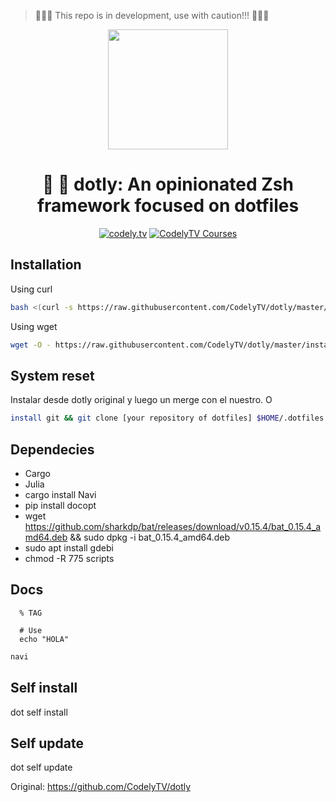 > 🚨🚨🚨 This repo is in development, use with caution!!! 🚨🚨🚨

<p align="center">
  <a href="http://codely.tv">
    <img src="http://codely.tv/wp-content/uploads/2016/05/cropped-logo-codelyTV.png" width="192px" height="192px"/>
  </a>
</p>

<h1 align="center">
  🐢  💨 dotly: An opinionated Zsh framework focused on dotfiles
</h1>

<p align="center">
    <a href="https://github.com/CodelyTV"><img src="https://img.shields.io/badge/CodelyTV-OS-green.svg?style=flat-square" alt="codely.tv"/></a>
    <a href="http://pro.codely.tv"><img src="https://img.shields.io/badge/CodelyTV-PRO-black.svg?style=flat-square" alt="CodelyTV Courses"/></a>
</p>

## Installation

Using curl
```bash
bash <(curl -s https://raw.githubusercontent.com/CodelyTV/dotly/master/installer)
```

Using wget
```bash
wget -O - https://raw.githubusercontent.com/CodelyTV/dotly/master/installer | bash
```


## System reset
Instalar desde dotly original y luego un merge con el nuestro. 
O
```bash
install git && git clone [your repository of dotfiles] $HOME/.dotfiles && $HOME/.dotfiles/dot self install
```

## Dependecies
 - Cargo
 - Julia
 - cargo install Navi
 - pip install docopt
 - wget https://github.com/sharkdp/bat/releases/download/v0.15.4/bat_0.15.4_amd64.deb && sudo dpkg -i bat_0.15.4_amd64.deb 
 - sudo apt install gdebi
 - chmod -R 775 scripts

## Docs
```
  % TAG

  # Use
  echo "HOLA"

```
```bash
navi
```

## Self install
dot self install

## Self update
dot self update

Original:
https://github.com/CodelyTV/dotly

